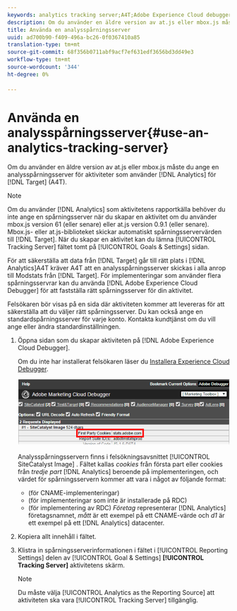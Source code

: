 ```yaml
---
keywords: analytics tracking server;A4T;Adobe Experience Cloud debugger;reporting source
description: Om du använder en äldre version av at.js eller mbox.js måste du ange en analysspårningsserver för aktiviteter som använder Analytics för Target (A4T).
title: Använda en analysspårningsserver
uuid: ad700b90-f409-496a-bc26-0f0367410a85
translation-type: tm+mt
source-git-commit: 68f356b0711abf9acf7ef631edf3656bd3dd49e3
workflow-type: tm+mt
source-wordcount: '344'
ht-degree: 0%

---
```



# Använda en analysspårningsserver{#use-an-analytics-tracking-server}

Om du använder en äldre version av at.js eller mbox.js måste du ange en analysspårningsserver för aktiviteter som använder [!DNL Analytics] för [!DNL Target] (A4T).

>[!NOTE]
>
>Om du använder [!DNL Analytics] som aktivitetens rapportkälla behöver du inte ange en spårningsserver när du skapar en aktivitet om du använder mbox.js version 61 (eller senare) eller at.js version 0.9.1 (eller senare). Mbox.js- eller at.js-biblioteket skickar automatiskt spårningsservervärden till [!DNL Target]. När du skapar en aktivitet kan du lämna [!UICONTROL Tracking Server] fältet tomt på [!UICONTROL Goals & Settings] sidan.

För att säkerställa att data från [!DNL Target] går till rätt plats i [!DNL Analytics]A4T kräver A4T att en analysspårningsserver skickas i alla anrop till Modstats från [!DNL Target]. För implementeringar som använder flera spårningsservrar kan du använda [!DNL Adobe Experience Cloud Debugger] för att fastställa rätt spårningsserver för din aktivitet.

Felsökaren bör visas på en sida där aktiviteten kommer att levereras för att säkerställa att du väljer rätt spårningsserver. Du kan också ange en standardspårningsserver för varje konto. Kontakta kundtjänst om du vill ange eller ändra standardinställningen.

1. Öppna sidan som du skapar aktiviteten på [!DNL Adobe Experience Cloud Debugger].

   Om du inte har installerat felsökaren läser du [Installera Experience Cloud Debugger](https://docs.adobe.com/content/help/en/debugger/using/install-debugger.html).

   ![](assets/Screen_DebuggerTrackServ.png)

   Analysspårningsservern finns i felsökningsavsnittet [!UICONTROL SiteCatalyst Image] . Fältet kallas *cookies* från första part eller cookies från *tredje part* [!DNL Analytics] beroende på implementeringen, och värdet för spårningsservern kommer att vara i något av följande format:

   * (för CNAME-implementeringar)
   * (för implementeringar som inte är installerade på RDC)
   * (för implementering av RDC)
   *Företag* representerar [!DNL Analytics] företagsnamnet, *mått* är ett exempel på ett CNAME-värde och *d1* är ett exempel på ett [!DNL Analytics] datacenter.
1. Kopiera allt innehåll i fältet.
1. Klistra in spårningsserverinformationen i fältet i [!UICONTROL Reporting Settings] delen av [!UICONTROL Goal & Settings] **[!UICONTROL Tracking Server]** aktivitetens skärm.

   >[!NOTE]
   >
   >Du måste välja [!UICONTROL Analytics as the Reporting Source] att aktiviteten ska vara [!UICONTROL Tracking Server] tillgänglig.

